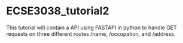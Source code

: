 # ECSE3038_tutorial2
This tutorial will contain a API using FASTAPI in python to handle GET requests on three different routes /name, /occupation, and  /address.
